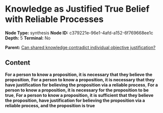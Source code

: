 # Knowledge as Justified True Belief with Reliable Processes

**Node Type:** synthesis
**Node ID:** c379221e-96e1-4afd-a152-6f769668ee1c
**Depth:** 5
**Terminal:** No

**Parent:** [Can shared knowledge contradict individual objective justification?](can-shared-knowledge-contradict-individual-objective-justification-antithesis-6906c6b5-fbad-47e5-89df-a5cfe4e9b313.md)

## Content

**For a person to know a proposition, it is necessary that they believe the proposition**, **For a person to know a proposition, it is necessary that they have justification for believing the proposition via a reliable process**, **For a person to know a proposition, it is necessary for the proposition to be true**, **For a person to know a proposition, it is sufficient that they believe the proposition, have justification for believing the proposition via a reliable process, and the proposition is true**
